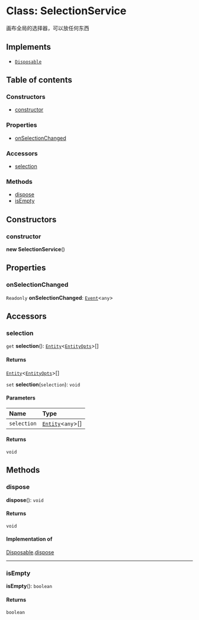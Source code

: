 # Class: SelectionService

画布全局的选择器，可以放任何东西

## Implements

* [`Disposable`](/auto-docs/free-layout-editor/interfaces/Disposable-1.md)

## Table of contents

### Constructors

* [constructor](/auto-docs/free-layout-editor/classes/SelectionService.md#constructor)

### Properties

* [onSelectionChanged](/auto-docs/free-layout-editor/classes/SelectionService.md#onselectionchanged)

### Accessors

* [selection](/auto-docs/free-layout-editor/classes/SelectionService.md#selection)

### Methods

* [dispose](/auto-docs/free-layout-editor/classes/SelectionService.md#dispose)
* [isEmpty](/auto-docs/free-layout-editor/classes/SelectionService.md#isempty)

## Constructors

### constructor

**new SelectionService**()

## Properties

### onSelectionChanged

`Readonly` **onSelectionChanged**: [`Event`](/auto-docs/free-layout-editor/interfaces/Event-1.md)<`any`>

## Accessors

### selection

`get` **selection**(): [`Entity`](/auto-docs/free-layout-editor/classes/Entity-1.md)<[`EntityOpts`](/auto-docs/free-layout-editor/interfaces/EntityOpts.md)>\[]

#### Returns

[`Entity`](/auto-docs/free-layout-editor/classes/Entity-1.md)<[`EntityOpts`](/auto-docs/free-layout-editor/interfaces/EntityOpts.md)>\[]

`set` **selection**(`selection`): `void`

#### Parameters

| Name | Type |
| :------ | :------ |
| `selection` | [`Entity`](/auto-docs/free-layout-editor/classes/Entity-1.md)<`any`>\[] |

#### Returns

`void`

## Methods

### dispose

**dispose**(): `void`

#### Returns

`void`

#### Implementation of

[Disposable](/auto-docs/free-layout-editor/interfaces/Disposable-1.md).[dispose](/auto-docs/free-layout-editor/interfaces/Disposable-1.md#dispose)

***

### isEmpty

**isEmpty**(): `boolean`

#### Returns

`boolean`
